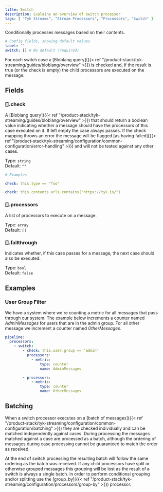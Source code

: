 ```yaml
---
title: Switch
description: Explains an overview of switch processor
tags: [ "Tyk Streams", "Stream Processors", "Processors", "Switch" ]
---
```


Conditionally processes messages based on their contents.

```yml
# Config fields, showing default values
label: ""
switch: [] # No default (required)
```

For each switch case a [Bloblang query]({{< ref "/product-stack/tyk-streaming/guides/bloblang/overview" >}}) is checked and, if the result is true (or the check is empty) the child processors are executed on the message.

## Fields

### [].check

A [Bloblang query]({{< ref "/product-stack/tyk-streaming/guides/bloblang/overview" >}}) that should return a boolean value indicating whether a message should have the processors of this case executed on it. If left empty the case always passes. If the check mapping throws an error the message will be flagged [as having failed]({{< ref "/product-stack/tyk-streaming/configuration/common-configuration/error-handling" >}}) and will not be tested against any other cases.


Type: `string`  
Default: `""`  

```yml
# Examples

check: this.type == "foo"

check: this.contents.urls.contains("https://tyk.io/")
```

### [].processors

A list of processors to execute on a message.


Type: `array`  
Default: `[]`  

### [].fallthrough

Indicates whether, if this case passes for a message, the next case should also be executed.


Type: `bool`  
Default: `false`  

## Examples

### User Group Filter

We have a system where we're counting a metric for all messages that pass through our system. 
The example below increments a counter named *AdminMessages* for users that are in the admin group. For all other message we increment a counter named *OtherMessages*.

```yaml
pipeline:
  processors:
    - switch:
        - check: this.user.group == "admin"
          processors:
            - metric:
                type: counter
                name: AdminMessages

        - processors:
            - metric:
                type: counter
                name: OtherMessages
```

## Batching

When a switch processor executes on a [batch of messages]({{< ref "/product-stack/tyk-streaming/configuration/common-configuration/batching" >}}) they are checked individually and can be matched independently against cases. During processing the messages matched against a case are processed as a batch, although the ordering of messages during case processing cannot be guaranteed to match the order as received.

At the end of switch processing the resulting batch will follow the same ordering as the batch was received. If any child processors have split or otherwise grouped messages this grouping will be lost as the result of a switch is always a single batch. In order to perform conditional grouping and/or splitting use the [group_by]({{< ref "/product-stack/tyk-streaming/configuration/processors/group-by" >}}) processor.